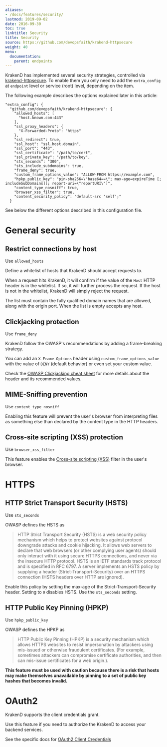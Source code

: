 ```yaml
---
aliases:
- /docs/features/security/
lastmod: 2019-09-02
date: 2016-09-30
toc: true
linktitle: Security
title: Security
source: https://github.com/devopsfaith/krakend-httpsecure
weight: 40
menu:
  documentation:
    parent: endpoints
---
```


KrakenD has implemented several security strategies, controlled via [krakend-httpsecure](https://github.com/devopsfaith/krakend-httpsecure). To enable them you only need to add the `extra_config` at `endpoint` level or service (root) level, depending on the item.

The following example describes the options explained later in this article:

    "extra_config": {
      "github_com/devopsfaith/krakend-httpsecure": {
        "allowed_hosts": [
          "host.known.com:443"
        ],
        "ssl_proxy_headers": {
          "X-Forwarded-Proto": "https"
        },
        "ssl_redirect": true,
        "ssl_host": "ssl.host.domain",
        "ssl_port": "443",
        "ssl_certificate": "/path/to/cert",
        "ssl_private_key": "/path/to/key",
        "sts_seconds": "300",
        "sts_include_subdomains": true,
        "frame_deny": true,
        "custom_frame_options_value": "ALLOW-FROM https://example.com",
        "hpkp_public_key": "pin-sha256=\"base64==\"; max-age=expireTime [; includeSubDomains][; report-uri=\"reportURI\"]",
        "content_type_nosniff": true,
        "browser_xss_filter": true,
        "content_security_policy": "default-src 'self';"
      }

See below the different options described in this configuration file.

# General security

## Restrict connections by host
Use `allowed_hosts`

Define a whitelist of hosts that KrakenD should accept requests to.

When a request hits KrakenD, it will confirm if the value of the `Host` HTTP header is in the whitelist. If so, it will further process the request. If the host is not in the whitelist, KrakenD will simply reject the request.

The list must contain the fully qualified domain names that are allowed, along with the origin port. When the list is empty accepts any host.

## Clickjacking protection
Use `frame_deny`

KrakenD follow the OWASP's recommendations by adding a frame-breaking strategy.

You can add an `X-Frame-Options` header using `custom_frame_options_value` with the value of `DENY` (default behavior) or even set your custom value.

Check the [OWASP Clickjacking cheat sheet](https://www.owasp.org/index.php/Clickjacking_Defense_Cheat_Sheet#X-Frame-Options_Header_Types) for more details about the header and its recommended values.

## MIME-Sniffing prevention
Use `content_type_nosniff`

Enabling this feature will prevent the user's browser from interpreting files as something else than declared by the content type in the HTTP headers.

## Cross-site scripting (XSS) protection
Use `browser_xss_filter`

This feature enables the [Cross-site scripting (XSS)](https://www.owasp.org/index.php/Cross-site_Scripting_(XSS)) filter in the user's browser.

# HTTPS

## HTTP Strict Transport Security (HSTS)
Use `sts_seconds`

OWASP defines the HSTS as

> HTTP Strict Transport Security (HSTS) is a web security policy mechanism which helps to protect websites against protocol downgrade attacks and cookie hijacking. It allows web servers to declare that web browsers (or other complying user agents) should only interact with it using secure HTTPS connections, and never via the insecure HTTP protocol. HSTS is an IETF standards track protocol and is specified in RFC 6797. A server implements an HSTS policy by supplying a header (Strict-Transport-Security) over an HTTPS connection (HSTS headers over HTTP are ignored).

Enable this policy by setting the max-age of the Strict-Transport-Security header. Setting to `0` disables HSTS. Use the `sts_seconds` setting.

## HTTP Public Key Pinning (HPKP)
Use `hpkp_public_key`

OWASP defines the HPKP as

> HTTP Public Key Pinning (HPKP) is a security mechanism which allows HTTPS websites to resist impersonation by attackers using mis-issued or otherwise fraudulent certificates. (For example, sometimes attackers can compromise certificate authorities, and then can mis-issue certificates for a web origin.).

**This feature must be used with caution because there is a risk that hosts may make themselves unavailable by pinning to a set of public key hashes that becomes invalid.**

# OAuth2

KrakenD supports the client credentials grant.

Use this feature if you need to authorize the KrakenD to access your backend services.

See the specific docs for [OAuth2 Client Credentials](/docs/authorization/client-credentials/)
